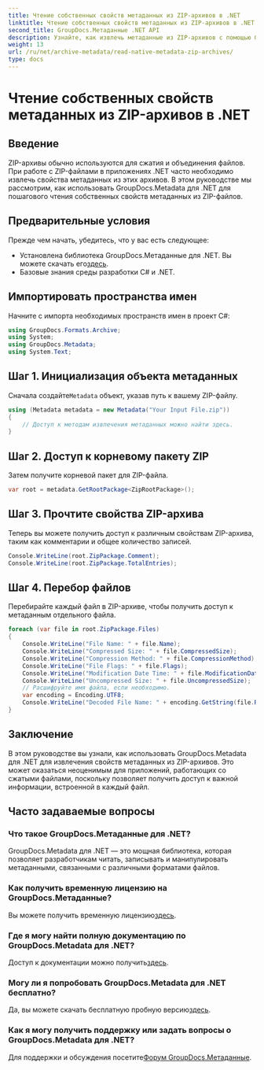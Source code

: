 ```yaml
---
title: Чтение собственных свойств метаданных из ZIP-архивов в .NET
linktitle: Чтение собственных свойств метаданных из ZIP-архивов в .NET
second_title: GroupDocs.Метаданные .NET API
description: Узнайте, как извлечь метаданные из ZIP-архивов с помощью GroupDocs.Metadata для .NET. Изучите пошаговые инструкции по чтению нативных свойств.
weight: 13
url: /ru/net/archive-metadata/read-native-metadata-zip-archives/
type: docs
---
```

# Чтение собственных свойств метаданных из ZIP-архивов в .NET

## Введение
ZIP-архивы обычно используются для сжатия и объединения файлов. При работе с ZIP-файлами в приложениях .NET часто необходимо извлечь свойства метаданных из этих архивов. В этом руководстве мы рассмотрим, как использовать GroupDocs.Metadata для .NET для пошагового чтения собственных свойств метаданных из ZIP-файлов.
## Предварительные условия
Прежде чем начать, убедитесь, что у вас есть следующее:
- Установлена библиотека GroupDocs.Метаданные для .NET. Вы можете скачать его[здесь](https://releases.groupdocs.com/metadata/net/).
- Базовые знания среды разработки C# и .NET.

## Импортировать пространства имен
Начните с импорта необходимых пространств имен в проект C#:
```csharp
using GroupDocs.Formats.Archive;
using System;
using GroupDocs.Metadata;
using System.Text;
```
## Шаг 1. Инициализация объекта метаданных
 Сначала создайте`Metadata` объект, указав путь к вашему ZIP-файлу.
```csharp
using (Metadata metadata = new Metadata("Your Input File.zip"))
{
    // Доступ к методам извлечения метаданных можно найти здесь.
}
```
## Шаг 2. Доступ к корневому пакету ZIP
Затем получите корневой пакет для ZIP-файла.
```csharp
var root = metadata.GetRootPackage<ZipRootPackage>();
```
## Шаг 3. Прочтите свойства ZIP-архива
Теперь вы можете получить доступ к различным свойствам ZIP-архива, таким как комментарии и общее количество записей.
```csharp
Console.WriteLine(root.ZipPackage.Comment);
Console.WriteLine(root.ZipPackage.TotalEntries);
```
## Шаг 4. Перебор файлов
Перебирайте каждый файл в ZIP-архиве, чтобы получить доступ к метаданным отдельного файла.
```csharp
foreach (var file in root.ZipPackage.Files)
{
    Console.WriteLine("File Name: " + file.Name);
    Console.WriteLine("Compressed Size: " + file.CompressedSize);
    Console.WriteLine("Compression Method: " + file.CompressionMethod);
    Console.WriteLine("File Flags: " + file.Flags);
    Console.WriteLine("Modification Date Time: " + file.ModificationDateTime);
    Console.WriteLine("Uncompressed Size: " + file.UncompressedSize);
    // Расшифруйте имя файла, если необходимо.
    var encoding = Encoding.UTF8;
    Console.WriteLine("Decoded File Name: " + encoding.GetString(file.RawName));
}
```

## Заключение
В этом руководстве вы узнали, как использовать GroupDocs.Metadata для .NET для извлечения свойств метаданных из ZIP-архивов. Это может оказаться неоценимым для приложений, работающих со сжатыми файлами, поскольку позволяет получить доступ к важной информации, встроенной в каждый файл.

## Часто задаваемые вопросы
### Что такое GroupDocs.Метаданные для .NET?
GroupDocs.Metadata для .NET — это мощная библиотека, которая позволяет разработчикам читать, записывать и манипулировать метаданными, связанными с различными форматами файлов.
### Как получить временную лицензию на GroupDocs.Метаданные?
 Вы можете получить временную лицензию[здесь](https://purchase.groupdocs.com/temporary-license/).
### Где я могу найти полную документацию по GroupDocs.Metadata для .NET?
 Доступ к документации можно получить[здесь](https://tutorials.groupdocs.com/metadata/net/).
### Могу ли я попробовать GroupDocs.Metadata для .NET бесплатно?
 Да, вы можете скачать бесплатную пробную версию[здесь](https://releases.groupdocs.com/).
### Как я могу получить поддержку или задать вопросы о GroupDocs.Metadata для .NET?
 Для поддержки и обсуждения посетите[Форум GroupDocs.Метаданные](https://forum.groupdocs.com/c/metadata/14).